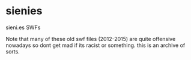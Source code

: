 # sienies
sieni.es SWFs

Note that many of these old swf files (2012-2015) are quite offensive nowadays so dont get mad if its racist or something.  this is an archive of sorts.
